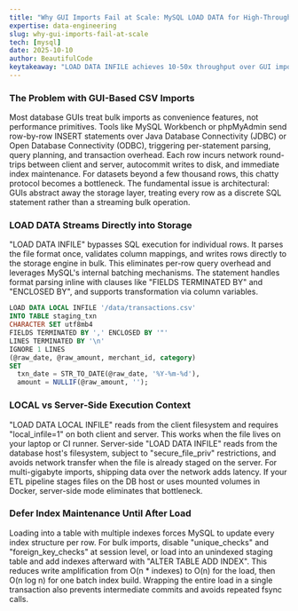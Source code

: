 ```yaml
---
title: "Why GUI Imports Fail at Scale: MySQL LOAD DATA for High-Throughput Bulk Ingest"
expertise: data-engineering
slug: why-gui-imports-fail-at-scale
tech: [mysql]
date: 2025-10-10
author: BeautifulCode
keytakeaway: "LOAD DATA INFILE achieves 10-50x throughput over GUI imports by streaming rows directly into storage, eliminating per-row SQL overhead, and deferring index maintenance until after bulk insert completes."
---
```


### The Problem with GUI-Based CSV Imports

Most database GUIs treat bulk imports as convenience features, not performance primitives. Tools like MySQL Workbench or phpMyAdmin send row-by-row INSERT statements over Java Database Connectivity (JDBC) or Open Database Connectivity (ODBC), triggering per-statement parsing, query planning, and transaction overhead. Each row incurs network round-trips between client and server, autocommit writes to disk, and immediate index maintenance. For datasets beyond a few thousand rows, this chatty protocol becomes a bottleneck. The fundamental issue is architectural: GUIs abstract away the storage layer, treating every row as a discrete SQL statement rather than a streaming bulk operation.

### LOAD DATA Streams Directly into Storage

"LOAD DATA INFILE" bypasses SQL execution for individual rows. It parses the file format once, validates column mappings, and writes rows directly to the storage engine in bulk. This eliminates per-row query overhead and leverages MySQL's internal batching mechanisms. The statement handles format parsing inline with clauses like "FIELDS TERMINATED BY" and "ENCLOSED BY", and supports transformation via column variables.

```sql
LOAD DATA LOCAL INFILE '/data/transactions.csv'
INTO TABLE staging_txn
CHARACTER SET utf8mb4
FIELDS TERMINATED BY ',' ENCLOSED BY '"'
LINES TERMINATED BY '\n'
IGNORE 1 LINES
(@raw_date, @raw_amount, merchant_id, category)
SET
  txn_date = STR_TO_DATE(@raw_date, '%Y-%m-%d'),
  amount = NULLIF(@raw_amount, '');
```

### LOCAL vs Server-Side Execution Context

"LOAD DATA LOCAL INFILE" reads from the client filesystem and requires "local_infile=1" on both client and server. This works when the file lives on your laptop or CI runner. Server-side "LOAD DATA INFILE" reads from the database host's filesystem, subject to "secure_file_priv" restrictions, and avoids network transfer when the file is already staged on the server. For multi-gigabyte imports, shipping data over the network adds latency. If your ETL pipeline stages files on the DB host or uses mounted volumes in Docker, server-side mode eliminates that bottleneck.

### Defer Index Maintenance Until After Load

Loading into a table with multiple indexes forces MySQL to update every index structure per row. For bulk imports, disable "unique_checks" and "foreign_key_checks" at session level, or load into an unindexed staging table and add indexes afterward with "ALTER TABLE ADD INDEX". This reduces write amplification from O(n \* indexes) to O(n) for the load, then O(n log n) for one batch index build. Wrapping the entire load in a single transaction also prevents intermediate commits and avoids repeated fsync calls.
